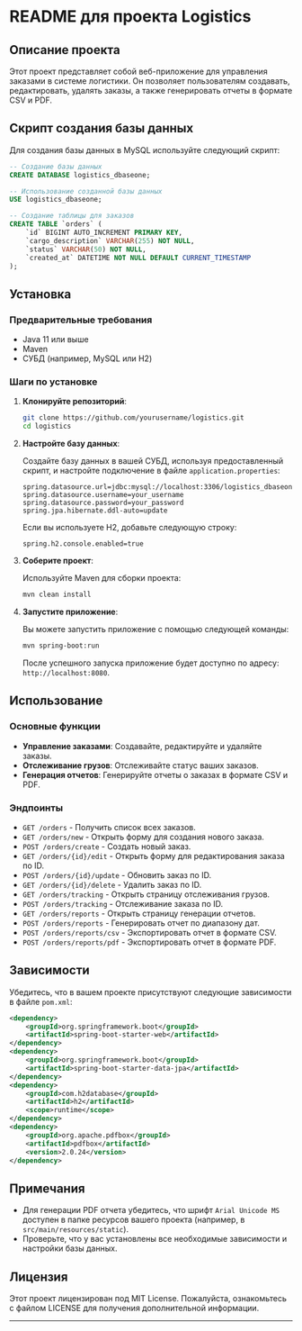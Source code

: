 # README для проекта Logistics

## Описание проекта

Этот проект представляет собой веб-приложение для управления заказами в системе логистики. Он позволяет пользователям создавать, редактировать, удалять заказы, а также генерировать отчеты в формате CSV и PDF.

## Скрипт создания базы данных

Для создания базы данных в MySQL используйте следующий скрипт:

```sql
-- Создание базы данных
CREATE DATABASE logistics_dbaseone;

-- Использование созданной базы данных
USE logistics_dbaseone;

-- Создание таблицы для заказов
CREATE TABLE `orders` (
    `id` BIGINT AUTO_INCREMENT PRIMARY KEY,
    `cargo_description` VARCHAR(255) NOT NULL,
    `status` VARCHAR(50) NOT NULL,
    `created_at` DATETIME NOT NULL DEFAULT CURRENT_TIMESTAMP
);
```

## Установка

### Предварительные требования

- Java 11 или выше
- Maven
- СУБД (например, MySQL или H2)

### Шаги по установке

1. **Клонируйте репозиторий**:

   ```bash
   git clone https://github.com/yourusername/logistics.git
   cd logistics
   ```

2. **Настройте базу данных**:

   Создайте базу данных в вашей СУБД, используя предоставленный скрипт, и настройте подключение в файле `application.properties`:

   ```properties
   spring.datasource.url=jdbc:mysql://localhost:3306/logistics_dbaseone
   spring.datasource.username=your_username
   spring.datasource.password=your_password
   spring.jpa.hibernate.ddl-auto=update
   ```

   Если вы используете H2, добавьте следующую строку:

   ```properties
   spring.h2.console.enabled=true
   ```

3. **Соберите проект**:

   Используйте Maven для сборки проекта:

   ```bash
   mvn clean install
   ```

4. **Запустите приложение**:

   Вы можете запустить приложение с помощью следующей команды:

   ```bash
   mvn spring-boot:run
   ```

   После успешного запуска приложение будет доступно по адресу: `http://localhost:8080`.

## Использование

### Основные функции

- **Управление заказами**: Создавайте, редактируйте и удаляйте заказы.
- **Отслеживание грузов**: Отслеживайте статус ваших заказов.
- **Генерация отчетов**: Генерируйте отчеты о заказах в формате CSV и PDF.

### Эндпоинты

- `GET /orders` - Получить список всех заказов.
- `GET /orders/new` - Открыть форму для создания нового заказа.
- `POST /orders/create` - Создать новый заказ.
- `GET /orders/{id}/edit` - Открыть форму для редактирования заказа по ID.
- `POST /orders/{id}/update` - Обновить заказ по ID.
- `GET /orders/{id}/delete` - Удалить заказ по ID.
- `GET /orders/tracking` - Открыть страницу отслеживания грузов.
- `POST /orders/tracking` - Отслеживание заказа по ID.
- `GET /orders/reports` - Открыть страницу генерации отчетов.
- `POST /orders/reports` - Генерировать отчет по диапазону дат.
- `POST /orders/reports/csv` - Экспортировать отчет в формате CSV.
- `POST /orders/reports/pdf` - Экспортировать отчет в формате PDF.

## Зависимости

Убедитесь, что в вашем проекте присутствуют следующие зависимости в файле `pom.xml`:

```xml
<dependency>
    <groupId>org.springframework.boot</groupId>
    <artifactId>spring-boot-starter-web</artifactId>
</dependency>
<dependency>
    <groupId>org.springframework.boot</groupId>
    <artifactId>spring-boot-starter-data-jpa</artifactId>
</dependency>
<dependency>
    <groupId>com.h2database</groupId>
    <artifactId>h2</artifactId>
    <scope>runtime</scope>
</dependency>
<dependency>
    <groupId>org.apache.pdfbox</groupId>
    <artifactId>pdfbox</artifactId>
    <version>2.0.24</version>
</dependency>
```

## Примечания

- Для генерации PDF отчета убедитесь, что шрифт `Arial Unicode MS` доступен в папке ресурсов вашего проекта (например, в `src/main/resources/static`).
- Проверьте, что у вас установлены все необходимые зависимости и настройки базы данных.

## Лицензия

Этот проект лицензирован под MIT License. Пожалуйста, ознакомьтесь с файлом LICENSE для получения дополнительной информации.

---
